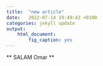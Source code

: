 ```yaml
---
title:  "new article"
date:   2022-07-14 19:49:42 +0100
categories: jekyll update
output: 
    html_document:
        fig_caption: yes
---
```

** SALAM Omar **